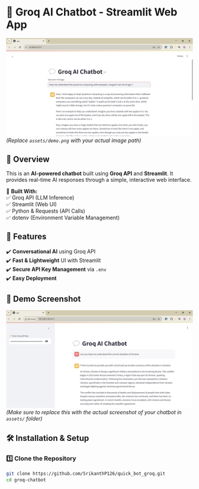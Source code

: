 # 🚀 Groq AI Chatbot - Streamlit Web App

![Groq Chatbot](local_server.png)  
*(Replace `assets/demo.png` with your actual image path)*

## 🌟 Overview
This is an **AI-powered chatbot** built using **Groq API** and **Streamlit**. It provides real-time AI responses through a simple, interactive web interface.

🔹 **Built With:**  
✅ Groq API (LLM Inference)  
✅ Streamlit (Web UI)  
✅ Python & Requests (API Calls)  
✅ dotenv (Environment Variable Management)  

## 🎯 Features
✔️ **Conversational AI** using Groq API  
✔️ **Fast & Lightweight** UI with Streamlit  
✔️ **Secure API Key Management** via `.env`  
✔️ **Easy Deployment**  

## 📸 Demo Screenshot
![Chatbot in Action](Network_server.png)  
_(Make sure to replace this with the actual screenshot of your chatbot in `assets/` folder)_

## 🛠️ Installation & Setup
### **1️⃣ Clone the Repository**
```bash
git clone https://github.com/SrikanthP126/quick_bot_groq.git
cd groq-chatbot
